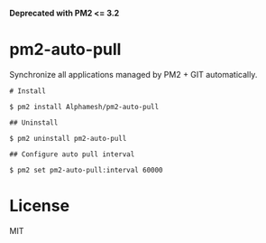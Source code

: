 **Deprecated with PM2 <= 3.2**

# pm2-auto-pull

Synchronize all applications managed by PM2 + GIT automatically.

```
# Install

$ pm2 install Alphamesh/pm2-auto-pull

## Uninstall

$ pm2 uninstall pm2-auto-pull

## Configure auto pull interval

$ pm2 set pm2-auto-pull:interval 60000
```

# License

MIT
